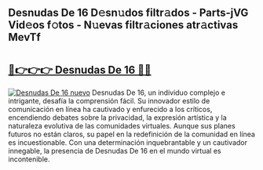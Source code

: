 ## Desnudas De 16 D𝚎sn𝚞dos filtr𝚊dos - Parts-jVG Vid𝚎os f𝚘tos - N𝚞evas filtr𝚊ciones atr𝚊ctivas MevTf

# <h2><a href="http://mb8kcz.tromn.icu/?c=Desnudas+De+16">🔗👉👉👉 Desnudas De 16 🔗🔗</a></h2>

[![Desnudas De 16 nuevo](https://i.imgur.com/pEAQMta.gif)](http://mb8kcz.tromn.icu/?c=Desnudas+De+16)
Desnudas De 16, un individuo complejo e intrigante, desafía la comprensión fácil. Su innovador estilo de comunicación en línea ha cautivado y enfurecido a los críticos, encendiendo debates sobre la privacidad, la expresión artística y la naturaleza evolutiva de las comunidades virtuales. Aunque sus planes futuros no están claros, su papel en la redefinición de la comunidad en línea es incuestionable. Con una determinación inquebrantable y un cautivador innegable, la presencia de Desnudas De 16 en el mundo virtual es incontenible.
